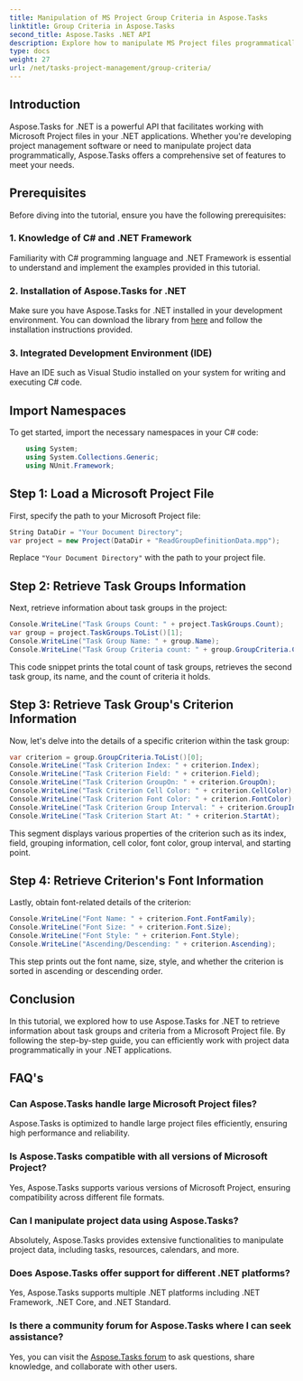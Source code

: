 ```yaml
---
title: Manipulation of MS Project Group Criteria in Aspose.Tasks
linktitle: Group Criteria in Aspose.Tasks
second_title: Aspose.Tasks .NET API
description: Explore how to manipulate MS Project files programmatically in .NET using Aspose.Tasks. Retrieve task group and criterion information step-by-step examples.
type: docs
weight: 27
url: /net/tasks-project-management/group-criteria/
---
```

## Introduction
Aspose.Tasks for .NET is a powerful API that facilitates working with Microsoft Project files in your .NET applications. Whether you're developing project management software or need to manipulate project data programmatically, Aspose.Tasks offers a comprehensive set of features to meet your needs.
## Prerequisites
Before diving into the tutorial, ensure you have the following prerequisites:
### 1. Knowledge of C# and .NET Framework
Familiarity with C# programming language and .NET Framework is essential to understand and implement the examples provided in this tutorial.
### 2. Installation of Aspose.Tasks for .NET
Make sure you have Aspose.Tasks for .NET installed in your development environment. You can download the library from [here](https://releases.aspose.com/tasks/net/) and follow the installation instructions provided.
### 3. Integrated Development Environment (IDE)
Have an IDE such as Visual Studio installed on your system for writing and executing C# code.

## Import Namespaces
To get started, import the necessary namespaces in your C# code:
```csharp
    using System;
    using System.Collections.Generic;
    using NUnit.Framework;
```
## Step 1: Load a Microsoft Project File
First, specify the path to your Microsoft Project file:
```csharp
String DataDir = "Your Document Directory";
var project = new Project(DataDir + "ReadGroupDefinitionData.mpp");
```
Replace `"Your Document Directory"` with the path to your project file.
## Step 2: Retrieve Task Groups Information
Next, retrieve information about task groups in the project:
```csharp
Console.WriteLine("Task Groups Count: " + project.TaskGroups.Count);
var group = project.TaskGroups.ToList()[1];
Console.WriteLine("Task Group Name: " + group.Name);
Console.WriteLine("Task Group Criteria count: " + group.GroupCriteria.Count);
```
This code snippet prints the total count of task groups, retrieves the second task group, its name, and the count of criteria it holds.
## Step 3: Retrieve Task Group's Criterion Information
Now, let's delve into the details of a specific criterion within the task group:
```csharp
var criterion = group.GroupCriteria.ToList()[0];
Console.WriteLine("Task Criterion Index: " + criterion.Index);
Console.WriteLine("Task Criterion Field: " + criterion.Field);
Console.WriteLine("Task Criterion GroupOn: " + criterion.GroupOn);
Console.WriteLine("Task Criterion Cell Color: " + criterion.CellColor);
Console.WriteLine("Task Criterion Font Color: " + criterion.FontColor);
Console.WriteLine("Task Criterion Group Interval: " + criterion.GroupInterval);
Console.WriteLine("Task Criterion Start At: " + criterion.StartAt);
```
This segment displays various properties of the criterion such as its index, field, grouping information, cell color, font color, group interval, and starting point.
## Step 4: Retrieve Criterion's Font Information
Lastly, obtain font-related details of the criterion:
```csharp
Console.WriteLine("Font Name: " + criterion.Font.FontFamily);
Console.WriteLine("Font Size: " + criterion.Font.Size);
Console.WriteLine("Font Style: " + criterion.Font.Style);
Console.WriteLine("Ascending/Descending: " + criterion.Ascending);
```
This step prints out the font name, size, style, and whether the criterion is sorted in ascending or descending order.

## Conclusion
In this tutorial, we explored how to use Aspose.Tasks for .NET to retrieve information about task groups and criteria from a Microsoft Project file. By following the step-by-step guide, you can efficiently work with project data programmatically in your .NET applications.
## FAQ's
### Can Aspose.Tasks handle large Microsoft Project files?
Aspose.Tasks is optimized to handle large project files efficiently, ensuring high performance and reliability.
### Is Aspose.Tasks compatible with all versions of Microsoft Project?
Yes, Aspose.Tasks supports various versions of Microsoft Project, ensuring compatibility across different file formats.
### Can I manipulate project data using Aspose.Tasks?
Absolutely, Aspose.Tasks provides extensive functionalities to manipulate project data, including tasks, resources, calendars, and more.
### Does Aspose.Tasks offer support for different .NET platforms?
Yes, Aspose.Tasks supports multiple .NET platforms including .NET Framework, .NET Core, and .NET Standard.
### Is there a community forum for Aspose.Tasks where I can seek assistance?
Yes, you can visit the [Aspose.Tasks forum](https://forum.aspose.com/c/tasks/15) to ask questions, share knowledge, and collaborate with other users.
